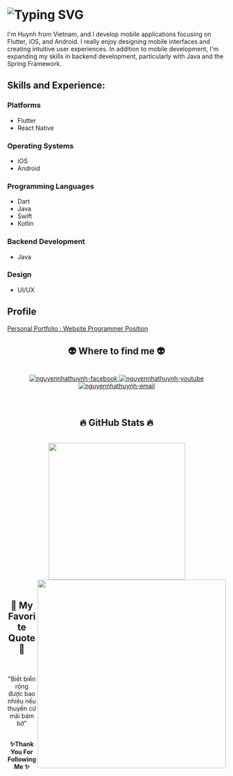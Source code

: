 <!--![Design and Development](https://media.licdn.com/dms/image/D5616AQEZgqy9pBKdWQ/profile-displaybackgroundimage-shrink_350_1400/0/1719355246572?e=1728518400&v=beta&t=Oo0cqJr5lO97M1E8kV1F3zWzRRmj4HtbZMo2wFcugmc) -->

# ![Typing SVG](https://readme-typing-svg.demolab.com?font=Fira+Code&weight=700&size=30&duration=1000&pause=500&color=FF9999&vCenter=true&&multiline=true&random=false&width=1200&height=60&lines=Hi+there!,+My+name+is+Nicky+Huynh👋)

I'm Huynh from Vietnam, and I develop mobile applications focusing on Flutter, iOS, and Android. I really enjoy designing mobile interfaces and creating intuitive user experiences. In addition to mobile development, I'm expanding my skills in backend development, particularly with Java and the Spring Framework.

## Skills and Experience:
### Platforms
* Flutter
* React Native

### Operating Systems
* iOS
* Android

### Programming Languages
* Dart
* Java
* Swift
* Kotlin

### Backend Development
* Java

### Design
* UI/UX

## Profile
<a href="https://nguyennhathuynh.github.io/portfolio/" target="blank">
  Personal Portfolio : Website Programmer Position
</a>

<!-- START GWhere to find me -->
<h2 align="center">👽 Where to find me 👽</h2>
<br>
<!-- https://icons8.com -->
<div align="center">
  <a href="https://www.facebook.com/nickyxoandev/" target="blank">
    <img src="https://img.icons8.com/bubbles/100/000000/facebook-new.png" alt="nguyennhathuynh-facebook" />
  </a>
  <a href="https://www.youtube.com/@xoandev" target="blank">
    <img src="https://img.icons8.com/bubbles/100/000000/youtube-squared.png" alt="nguyennhathuynh-youtube" />
  </a>
  <a href="mailto:nguyenhuynh162003@gmail.com" target="top">
    <img src="https://img.icons8.com/bubbles/100/000000/apple-mail.png" alt="nguyennhathuynh-email" />
  </a>
</div>
<!-- END GWhere to find me -->
<br>
<br>

<h2 align="center">🔥 GitHub Stats 🔥</h2>
<!-- https://github.com/anuraghazra/github-readme-stats -->
<br>
<div align=center> 

  <a href="#" title="Xoan Dev">
    <img width="315" align="center" src="https://github-readme-stats.vercel.app/api/top-langs/?username=NguyenNhatHuynh&hide=c%23,powershell,Mathematica,Ruby,Objective-C,Objective-C%2b%2b,Cuda&title_color=61dafb&text_color=ffffff&icon_color=61dafb&bg_color=20232a&langs_count=8&layout=compact&border_color=61dafb&hide_border=true" />
  </a>
  <a href="#" title="Xoan Dev">
    <img align="right" width="434" src="https://github-readme-stats.vercel.app/api?username=NguyenNhatHuynh&show_icons=true&theme=react&border_color=61dafb&hide_border=true"/>
  </a>
</div>
<br>

<h2 align="center">📑 My Favorite Quote 📑</h2>
<br>
<div align="center"> 
<p>"Biết biển rộng được bao nhiêu nếu thuyền cứ mãi bám bờ"</p>
</div>

<br>

<div align='center'>
<b> ✨Thank You For Following Me ✨</b>
</div>

<br>
<br>
<br>
<br>
